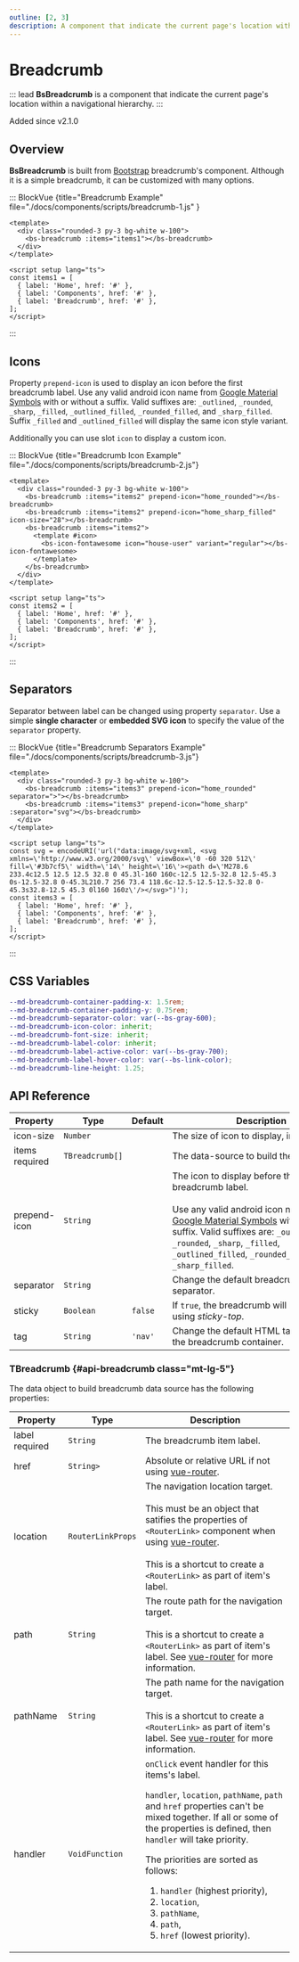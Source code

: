 ```yaml
---
outline: [2, 3] 
description: A component that indicate the current page's location within a navigational hierarchy. 
---
```


# Breadcrumb


::: lead
**BsBreadcrumb** is a component that indicate the current page's location within 
a navigational hierarchy.
:::

<SmallNote color="teal">Added since v2.1.0</SmallNote>

## Overview 

**BsBreadcrumb** is built from [Bootstrap](https://getbootstrap.com/docs/5.2/components/breadcrumb/)
breadcrumb's component. Although it is a simple breadcrumb, it can be customized
with many options. 

::: BlockVue {title="Breadcrumb Example" file="./docs/components/scripts/breadcrumb-1.js" }

```vue
<template>
  <div class="rounded-3 py-3 bg-white w-100">
    <bs-breadcrumb :items="items1"></bs-breadcrumb>
  </div>
</template>

<script setup lang="ts">
const items1 = [
  { label: 'Home', href: '#' },
  { label: 'Components', href: '#' },
  { label: 'Breadcrumb', href: '#' },
];
</script>
```
:::


## Icons

Property `prepend-icon` is used to display an icon before the first breadcrumb label. 
Use any valid android icon name from 
[Google Material Symbols](https://fonts.google.com/icons?icon.set=Material+Symbols) 
with or without a suffix. Valid suffixes are: `_outlined`, `_rounded`, `_sharp`, 
`_filled`, `_outlined_filled`, `_rounded_filled`, and `_sharp_filled`. Suffix 
`_filled` and `_outlined_filled` will display the same icon style variant. 

Additionally you can use slot `icon` to display a custom icon.

::: BlockVue {title="Breadcrumb Icon Example" file="./docs/components/scripts/breadcrumb-2.js"}

```vue
<template>
  <div class="rounded-3 py-3 bg-white w-100">
    <bs-breadcrumb :items="items2" prepend-icon="home_rounded"></bs-breadcrumb>
    <bs-breadcrumb :items="items2" prepend-icon="home_sharp_filled" icon-size="28"></bs-breadcrumb>
    <bs-breadcrumb :items="items2">
      <template #icon>
        <bs-icon-fontawesome icon="house-user" variant="regular"></bs-icon-fontawesome>
      </template>
    </bs-breadcrumb>
  </div>
</template>

<script setup lang="ts">
const items2 = [
  { label: 'Home', href: '#' },
  { label: 'Components', href: '#' },
  { label: 'Breadcrumb', href: '#' },
];
</script>
```
:::


## Separators 

Separator between label can be changed using property `separator`. Use a simple 
**single character** or **embedded SVG icon** to specify the value of the `separator` property.

::: BlockVue {title="Breadcrumb Separators Example" file="./docs/components/scripts/breadcrumb-3.js"}

```vue
<template>
  <div class="rounded-3 py-3 bg-white w-100">
    <bs-breadcrumb :items="items3" prepend-icon="home_rounded" separator=">"></bs-breadcrumb>
    <bs-breadcrumb :items="items3" prepend-icon="home_sharp" :separator="svg"></bs-breadcrumb>
  </div>
</template>

<script setup lang="ts">
const svg = encodeURI('url("data:image/svg+xml, <svg xmlns=\'http://www.w3.org/2000/svg\' viewBox=\'0 -60 320 512\' fill=\'#3b7cf5\' width=\'14\' height=\'16\'><path d=\'M278.6 233.4c12.5 12.5 12.5 32.8 0 45.3l-160 160c-12.5 12.5-32.8 12.5-45.3 0s-12.5-32.8 0-45.3L210.7 256 73.4 118.6c-12.5-12.5-12.5-32.8 0-45.3s32.8-12.5 45.3 0l160 160z\'/></svg>")');
const items3 = [
  { label: 'Home', href: '#' },
  { label: 'Components', href: '#' },
  { label: 'Breadcrumb', href: '#' },
];
</script>
```
:::


## CSS Variables

```scss
--md-breadcrumb-container-padding-x: 1.5rem;
--md-breadcrumb-container-padding-y: 0.75rem;
--md-breadcrumb-separator-color: var(--bs-gray-600);
--md-breadcrumb-icon-color: inherit;
--md-breadcrumb-font-size: inherit;
--md-breadcrumb-label-color: inherit;
--md-breadcrumb-label-active-color: var(--bs-gray-700);
--md-breadcrumb-label-hover-color: var(--bs-link-color);
--md-breadcrumb-line-height: 1.25;

```

## API Reference

<BsTabs v-model="tabs1active" variant="material" color="grey-700" class="doc-api-reference">
  <BsTab label="Props" url="#api-reference">
    <div class="doc-table-responsive doc-table-props">

| Property     | Type      | Default  | Description |
|--------------|-----------|----------|-------------|
| icon-size    | `Number`  |  | The size of icon to display, in pixel. |
| items <Badge type="danger">required</Badge> | `TBreadcrumb[]` |  | The data-source to build the breadcrumb. |
| prepend-icon | `String`  |  | <div style="min-width:320px"> The icon to display before the first breadcrumb label. <br/><br/> Use any valid android icon name from [Google Material Symbols](https://fonts.google.com/icons?icon.set=Material+Symbols) with or without a suffix. Valid suffixes are: `_outlined`, `_rounded`, `_sharp`, `_filled`, `_outlined_filled`, `_rounded_filled`, and `_sharp_filled`. </div> |
| separator    | `String`  |  | Change the default breadcrumb label's separator. |
| sticky       | `Boolean` | `false` | If `true`, the breadcrumb will be positioned using *sticky-top*. |
| tag          | `String`  | `'nav'` | Change the default HTML tag to render the breadcrumb container.  |

</div>
  </BsTab>
</BsTabs>

### TBreadcrumb {#api-breadcrumb class="mt-lg-5"}

The data object to build breadcrumb data source has the following properties:

<div class="doc-api-reference mt-0">
<div class="doc-table-responsive doc-table-3cols">

| Property | Type      | Description |
|----------|-----------|-------------|
| label <Badge type="danger">required</Badge> | `String` | The breadcrumb item label. |
| href     | `String>` | Absolute or relative URL if not using [vue-router](https://router.vuejs.org/). |
| location | `RouterLinkProps` | The navigation location target. <br /> <br /> This must be an object that satifies the properties of `<RouterLink>` component when using [vue-router](https://router.vuejs.org/). <br /> <br /> This is a shortcut to create a `<RouterLink>` as part of item's label. |
| path     | `String` | The route path for the navigation target. <br /> <br /> This is a shortcut to create a `<RouterLink>` as part of item's label. See [vue-router](https://router.vuejs.org/) for more information. |
| pathName | `String` | The path name for the navigation target. <br /> <br /> This is a shortcut to create a `<RouterLink>` as part of item's label. See [vue-router](https://router.vuejs.org/) for more information. |
| handler  | `VoidFunction` | `onClick` event handler for this items's label. <p>`handler`, `location`, `pathName`, `path` and `href` properties can't be mixed together. If all or some of the properties is defined, then `handler` will take priority.</p> The priorities are sorted as follows: <ol> <li>`handler` (highest priority),</li> <li>`location`,</li> <li>`pathName`,</li> <li>`path`,</li> <li>`href` (lowest priority).</li></ol> |

</div>
</div>


<script lang="ts" setup>
import { ref } from 'vue';

const tabs1active = ref(0);
const svg = encodeURI('url("data:image/svg+xml, <svg xmlns=\'http://www.w3.org/2000/svg\' viewBox=\'0 -60 320 512\' fill=\'#3b7cf5\' width=\'14\' height=\'16\'><path d=\'M278.6 233.4c12.5 12.5 12.5 32.8 0 45.3l-160 160c-12.5 12.5-32.8 12.5-45.3 0s-12.5-32.8 0-45.3L210.7 256 73.4 118.6c-12.5-12.5-12.5-32.8 0-45.3s32.8-12.5 45.3 0l160 160z\'/></svg>")');

const items1 = [
  { label: 'Home', href: '#' },
  { label: 'Components', href: '/components/elements/breadcrumb' },
  { label: 'Breadcrumb', href: '#overview' },
];
const items2 = [
  { label: 'Home', href: '#icons' },
  { label: 'Components', href: '#icons' },
  { label: 'Breadcrumb', href: '#icons' },
];
const items3 = [
  { label: 'Home', href: '#separators' },
  { label: 'Components', href: '#separators' },
  { label: 'Breadcrumb', href: '#separators' },
];
</script>
